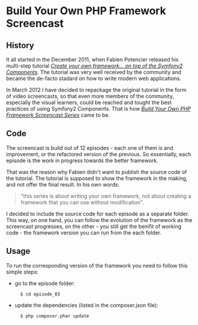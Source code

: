 # Build Your Own PHP Framework Screencast

## History

It all started in the December 2011, when Fabien Potencier released his multi-step tutorial [*Create your own framework... on top of the Symfony2 Components*](http://fabien.potencier.org/article/50/create-your-own-framework-on-top-of-the-symfony2-components-part-1). The tutorial was very well received by the community and became the de-facto stadard on how to write modern web applications.

In March 2012 I have decided to repackage the original tutorial in the form of video screencasts, so that even more members of the community, especially the visual learners, could be reached and tought the best practices of using Symfony2 Components. That is how [*Build Your Own PHP Framework Screencast Series*](http://object-oriented-php.com/2012/03/screencast-series-creating-own-php-framework-using-symfony2-components-episode-1/) came to be.

## Code

The screencast is build out of 12 episodes - each one of them is and improvement, or the refactored version of the previous. So essentially, each episode is the work in progress towards the better framework.

That was the reason why Fabien didn't want to publish the source code of the tutorial. The tutorial is supposed to show the framework in the making, and not offer the final result. In his own words: 
>"this series is about writing your own framework, not about creating a framework that you can use without modification".

I decided to include the source code for each episode as a separate folder. This way, on one hand, you can follow the evolution of the framework as the screencast progresses, on the other - you still get the benifit of working code - the framework version you can run from the each folder.

## Usage

To run the corresponding version of the framework you need to follow this simple steps: 

- go to the episode folder:

		$ cd episode_03
		
- update the dependencies (listed in the composer.json file):

		$ php composer.phar update
		